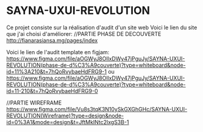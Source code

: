 # SAYNA-UXUI-REVOLUTION
Ce projet consiste sur la réalisation d'audit d'un site web
Voici le lien du site que j'ai choisi d'améliorer:
//PARTIE PHASE DE DECOUVERTE
http://fianarasiansa.mg/pages/index

Voici le lien de l'audit template en figjam:
https://www.figma.com/file/aOGWyJ8OllxDWy47jPguJy/SAYNA-UXUI-REVOLUTION(phase-de-d%C3%A9couverte)?type=whiteboard&node-id=11%3A210&t=7hQoRvybaeHdFRG9-1
        ou
https://www.figma.com/file/aOGWyJ8OllxDWy47jPguJy/SAYNA-UXUI-REVOLUTION(phase-de-d%C3%A9couverte)?type=whiteboard&node-id=11-210&t=7hQoRvybaeHdFRG9-0

//PARTIE WIREFRAME
https://www.figma.com/file/Vu8s3tqK3N10ySkGXGhGHc/SAYNA-UXUI-REVOLUTION(Wireframe)?type=design&node-id=0%3A1&mode=design&t=JftMkINtc2lxgS3B-1
